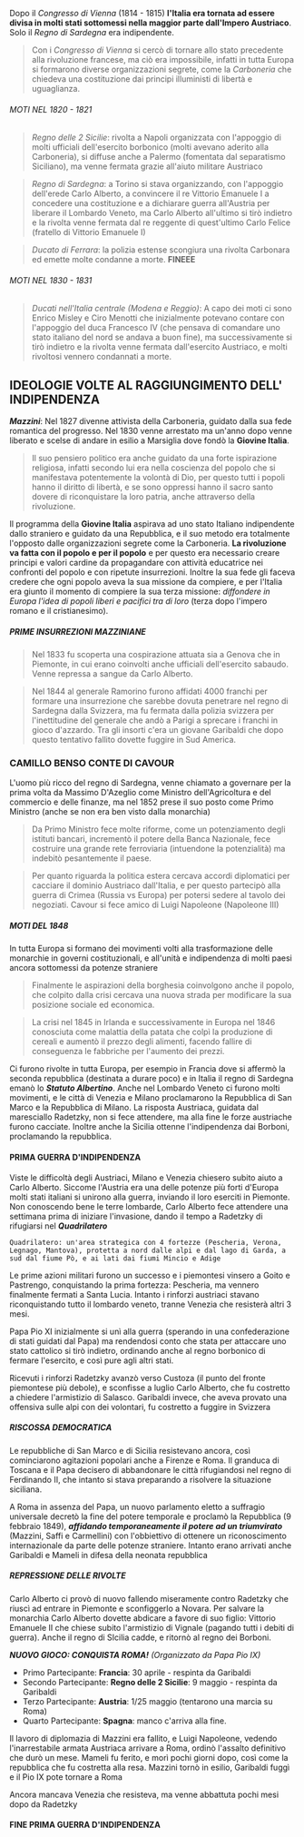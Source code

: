 
Dopo il *Congresso di Vienna* (1814 - 1815) **l'Italia era tornata ad essere divisa in molti stati sottomessi nella maggior parte dall'Impero Austriaco**. Solo il *Regno di Sardegna* era indipendente.

> Con i *Congresso di Vienna* si cercò di tornare allo stato precedente alla rivoluzione francese, ma  ciò era impossibile, infatti in tutta Europa si formarono diverse organizzazioni segrete, come la _Carboneria_ che chiedeva una costituzione dai principi illuministi di libertà e uguaglianza.
###### MOTI NEL 1820 - 1821
>*Regno delle 2 Sicilie*: rivolta a Napoli organizzata con l'appoggio di molti ufficiali dell'esercito borbonico (molti avevano aderito alla Carboneria), si diffuse anche a Palermo (fomentata dal separatismo Siciliano), ma venne fermata grazie all'aiuto militare Austriaco

>*Regno di Sardegna*: a Torino si stava organizzando, con l'appoggio dell'erede Carlo Alberto, a convincere il re Vittorio Emanuele I a concedere una costituzione e a dichiarare guerra all'Austria per liberare il Lombardo Veneto, ma Carlo Alberto all'ultimo si tirò indietro e la rivolta venne fermata dal re reggente di quest'ultimo Carlo Felice (fratello di Vittorio Emanuele I)

>*Ducato di Ferrara*: la polizia estense scongiura una rivolta Carbonara ed emette molte condanne a morte. <b>FINEEE</b>

###### MOTI NEL 1830 - 1831
>*Ducati nell'Italia centrale (Modena e Reggio)*: A capo dei moti ci sono Enrico Misley e Ciro Menotti che inizialmente potevano contare con l'appoggio del duca Francesco IV (che pensava di comandare uno stato italiano del nord se andava a buon fine), ma successivamente si tirò indietro e la rivolta venne fermata dall'esercito Austriaco, e molti rivoltosi vennero condannati a morte.


## IDEOLOGIE VOLTE AL RAGGIUNGIMENTO DELL' INDIPENDENZA

_**Mazzini**_: Nel 1827 divenne attivista della Carboneria, guidato dalla sua fede romantica del progresso. Nel 1830 venne arrestato ma un'anno dopo venne liberato e scelse di andare in esilio a Marsiglia dove fondò la **Giovine Italia**.

>Il suo pensiero politico era anche guidato da una forte ispirazione religiosa, infatti secondo lui era nella coscienza del popolo che si manifestava potentemente la volontà di Dio, per questo tutti i popoli hanno il diritto di libertà, e se sono oppressi hanno il sacro santo dovere di riconquistare la loro patria, anche attraverso della rivoluzione.

Il programma della **Giovine Italia** aspirava ad uno stato Italiano indipendente dallo straniero e guidato da una Repubblica, e il suo metodo era totalmente l'opposto dalle organizzazioni segrete come la Carboneria. **La rivoluzione va fatta con il popolo e per il popolo** e per questo era necessario creare principi e valori cardine da propagandare con attività educatrice nei confronti del popolo e con ripetute insurrezioni. Inoltre la sua fede gli faceva credere che ogni popolo aveva la sua missione da compiere, e per l'Italia era giunto il momento di compiere la sua terza missione: *diffondere in Europa l'idea di popoli liberi e pacifici tra di loro* (terza dopo l'impero romano e il cristianesimo).

##### PRIME INSURREZIONI MAZZINIANE

>Nel 1833 fu scoperta una cospirazione attuata sia a Genova che in Piemonte, in cui erano coinvolti anche ufficiali dell'esercito sabaudo. Venne repressa a sangue da Carlo Alberto.

 >Nel 1844 al generale Ramorino furono affidati 4000 franchi per formare una insurrezione che sarebbe dovuta penetrare nel regno di Sardegna dalla Svizzera, ma fu fermata dalla polizia svizzera per l'inettitudine del generale che andò a Parigi a sprecare i franchi in gioco d'azzardo. Tra gli insorti c'era un giovane Garibaldi che dopo questo tentativo fallito dovette fuggire in Sud America.


### CAMILLO BENSO CONTE DI CAVOUR
L'uomo più ricco del regno di Sardegna, venne chiamato a governare per la prima volta da Massimo D'Azeglio come Ministro dell'Agricoltura e del commercio e delle finanze, ma nel 1852 prese il suo posto come Primo Ministro (anche se non era ben visto dalla monarchia)

> Da Primo Ministro fece molte riforme, come un potenziamento degli istituti bancari, incrementò il potere della Banca Nazionale, fece costruire una grande rete ferroviaria (intuendone la potenzialità) ma indebitò pesantemente il paese.

>Per quanto riguarda la politica estera cercava accordi diplomatici per cacciare il dominio Austriaco dall'Italia, e per questo partecipò alla guerra di Crimea (Russia vs Europa) per potersi sedere al tavolo dei negoziati. Cavour si fece amico di Luigi Napoleone (Napoleone III)

##### MOTI DEL 1848
In tutta Europa si formano dei movimenti volti alla trasformazione delle monarchie in governi costituzionali, e all'unità e indipendenza di molti paesi ancora sottomessi da potenze straniere

>Finalmente le aspirazioni della borghesia coinvolgono anche il popolo, che colpito dalla crisi cercava una nuova strada per modificare la sua posizione sociale ed economica.

>La crisi nel 1845 in Irlanda e successivamente in Europa nel 1846 conosciuta come malattia della patata che colpì la produzione di cereali e aumentò il prezzo degli alimenti, facendo fallire di conseguenza le fabbriche per l'aumento dei prezzi.

Ci furono rivolte in tutta Europa, per esempio in Francia dove si affermò la seconda repubblica (destinata a durare poco) e in Italia il regno di Sardegna emanò lo ***Statuto Albertino***.
Anche nel Lombardo Veneto ci furono molti movimenti, e le città di Venezia e Milano proclamarono la Repubblica di San Marco e la Repubblica di Milano. La risposta Austriaca, guidata dal maresciallo Radetzky, non si fece attendere, ma alla fine le forze austriache furono cacciate.
Inoltre anche la Sicilia ottenne l'indipendenza dai Borboni, proclamando la repubblica.

#### PRIMA GUERRA D'INDIPENDENZA

Viste  le difficoltà degli Austriaci, Milano e Venezia chiesero subito aiuto a Carlo Alberto. Siccome l'Austria era una delle potenze più forti d'Europa molti stati italiani si unirono alla guerra, inviando il loro eserciti in Piemonte. Non conoscendo bene le terre lombarde, Carlo Alberto fece attendere una settimana prima di iniziare l'invasione, dando il tempo a Radetzky di rifugiarsi nel ***Quadrilatero***
```
Quadrilatero: un'area strategica con 4 fortezze (Pescheria, Verona, Legnago, Mantova), protetta a nord dalle alpi e dal lago di Garda, a sud dal fiume Pò, e ai lati dai fiumi Mincio e Adige
```
Le prime azioni militari furono un successo e i piemontesi vinsero a Goito e Pastrengo, conquistando la prima fortezza: Pescheria, ma vennero finalmente fermati a Santa Lucia. Intanto i rinforzi austriaci stavano riconquistando tutto il lombardo veneto, tranne Venezia che resisterà altri 3 mesi.

Papa Pio XI inizialmente si unì alla guerra (sperando in una confederazione di stati guidati dal Papa) ma rendendosi conto che stata per attaccare uno stato cattolico si tirò indietro, ordinando anche al regno borbonico di fermare l'esercito, e così pure agli altri stati.

Ricevuti i rinforzi Radetzky avanzò verso Custoza (il punto del fronte piemontese più debole), e sconfisse a luglio Carlo Alberto, che fu costretto a chiedere l'armistizio di Salasco. Garibaldi invece, che aveva provato una offensiva sulle alpi con dei volontari, fu costretto a fuggire in Svizzera

##### RISCOSSA DEMOCRATICA

Le repubbliche di San Marco e di Sicilia resistevano ancora, così cominciarono agitazioni popolari anche a Firenze e Roma. Il granduca di Toscana e il Papa decisero di abbandonare le città rifugiandosi nel regno di Ferdinando II, che intanto si stava preparando a risolvere la situazione siciliana.

A Roma in assenza del Papa, un nuovo parlamento eletto a suffragio universale decretò la fine del potere temporale e proclamò la Repubblica (9 febbraio 1849), ***affidando temporaneamente il potere ad un triumvirato*** (Mazzini, Saffi e Carmellini) con l'obbiettivo di ottenere un riconoscimento internazionale da parte delle potenze straniere. Intanto erano arrivati anche Garibaldi e Mameli in difesa della neonata repubblica
##### REPRESSIONE DELLE RIVOLTE

Carlo Alberto ci provò di nuovo fallendo miseramente contro Radetzky che riuscì ad entrare in Piemonte e sconfiggerlo a Novara. Per salvare la monarchia Carlo Alberto dovette abdicare a favore di suo figlio: Vittorio Emanuele II che chiese subito l'armistizio di Vignale (pagando tutti i debiti di guerra). Anche il regno di SIcilia cadde, e ritornò al regno dei Borboni.

***NUOVO GIOCO: CONQUISTA ROMA!*** *(Organizzato da Papa Pio IX)*

- Primo Partecipante: **Francia**: 30 aprile - respinta da Garibaldi
- Secondo Partecipante: **Regno delle 2 Sicilie**: 9 maggio - respinta da Garibaldi
- Terzo Partecipante: **Austria**: 1/25 maggio (tentarono una marcia su Roma)
- Quarto Partecipante: **Spagna**: manco c'arriva alla fine.

Il lavoro di diplomazia di Mazzini era fallito, e Luigi Napoleone, vedendo l'inarrestabile armata Austriaca arrivare a Roma, ordinò l'assalto definitivo che durò un mese. Mameli fu ferito, e morì pochi giorni dopo, così come la repubblica che fu costretta alla resa. Mazzini tornò in esilio, Garibaldi fuggì e il Pio IX pote tornare a Roma

Ancora mancava Venezia che resisteva, ma venne abbattuta pochi  mesi dopo da Radetzky

#### FINE PRIMA GUERRA D'INDIPENDENZA